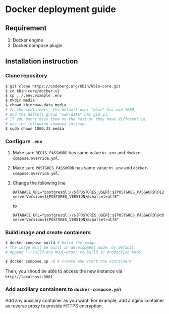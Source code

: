 # Docker deployment guide

## Requirement

1. Docker engine
2. Docker compose plugin

## Installation instruction

### Clone repository

```bash
$ git clone https://codeberg.org/Kbin/kbin-core.git
$ cd kbin-core/docker-v2
$ cp ../.env.example .env
$ mkdir media
$ chown kbin:www-data media
# In the containers, the default user "kbin" has uid 1000,
# and the default group "www-data" has gid 33.
# If you don't have them on the host or they have different id,
# use the following command instead.
$ sudo chown 1000:33 media
```

### Configure `.env`

1. Make sure `REDIS_PASSWORD` has same value in `.env` and `docker-compose.override.yml`.
2. Make sure `POSTGRES_PASSWORD` has same value in `.env` and `docker-compose.override.yml`.
3. Change the following line

    ```env
    DATABASE_URL="postgresql://${POSTGRES_USER}:${POSTGRES_PASSWORD}@127.0.0.1:5432/${POSTGRES_DB}?serverVersion=${POSTGRES_VERSION}&charset=utf8"
    ```

    to

    ```env
    DATABASE_URL="postgresql://${POSTGRES_USER}:${POSTGRES_PASSWORD}@db:5432/${POSTGRES_DB}?serverVersion=${POSTGRES_VERSION}&charset=utf8"
    ```

### Build image and create containers

```bash
$ docker compose build # build the image
# The image will be built in development mode, by default.
# Append "--build-arg MODE=prod" to build in production mode.

$ docker compose up -d # create and start the containers
```

Then, you shoud be able to access the new instance via `http://localhost:9001`.

### Add auxiliary containers to `docker-compose.yml`

Add any auxiliary container as you want. For example, add a nginx container as reverse proxy to provide HTTPS encryption.
